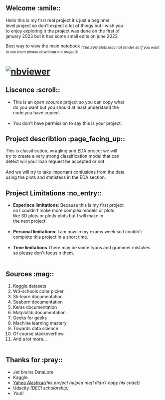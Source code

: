 <h2><strong>Welcome :smile::</strong></h2>
Hello this is my first real project it's just a beginner<br>
level project so don't expect a lot of things but I wish you<br> 
to enjoy exploring it the project was done on the first of<br>
january 2023 but it had some small edits on june 2023.

Best way to view the main notebook <sub>*(The SVG plots may not render so if you want to see them please download the project)*:</sub>

[![nbviewer](https://img.shields.io/badge/render-nbviewer-orange.svg)](https://nbviewer.org/github/muhammed-abdelaleam/Loan-prediction-project/blob/main/Loan%20prediction.ipynb)
=======
<h2><strong>Liscence :scroll::</strong></h2><ul>
<li>This is an <em>open scource</em> project so you can copy what<br>
do you want but you should at least understand the<br>
code you have copied.<br><br>
<li>You don't have permission to say this is your project.</ul>

<h2><strong>Project describtion :page_facing_up::</strong></h3>
This is classification, wragling and EDA project we will<br>
try to create a very strong classification model that can<br>
detect will your loan request be accepted or not.<br><br>
And we will try to take important conlusions from the data<br>
using the plots and statistecs in the EDA section.<br>

<h2><strong>Project Limitations :no_entry::</strong></h3><ul>
  <li><strong>Experince limitations</strong>:
  Because this is my first project<br>
  so I couldn't make more complex models or plots<br>
  like 3D plots or plotly plots but I will make in<br>
  the next project.<br><br>
  <li><strong>Personal limitations</strong>:
  I am now in my exams week so I couldn't <br>
  complete this project in a short time.<br><br>
  <li><strong>Time limitations</strong>
  There may be some typos and grammer mistakes<br>
  so please don't focus n them.<br><br></ul>
<h2><strong>Sources :mag::</strong></h3><ol>
  <li>Kaggle datasets
  <li>W3-schools color picker
  <li>Sk-learn documentation
  <li>Seaborn documentation
  <li>Keras documentation
  <li>Matplotlib documentation
  <li>Geeks for geeks
  <li>Machine learning mastery
  <li>Towards data science
  <li>Of course stackoverflow
  <li>And a lot more...<br><br></ol>
  
<h2><strong>Thanks for :pray::</strong></h3><ul>
  <li>Jet brains DataLore
  <li>Kaggle
  <li><a href= https://www.kaggle.com/yaheaal>Yahea Alashkar</a><em>(his project helped me(I didn't copy his code))</em>
  <li>Udacity <em>(DECI scholarship)
  <li>You!!

